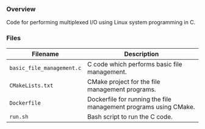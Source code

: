 ### Overview

Code for performing multiplexed I/O using Linux system programming in C.

### Files

| Filename                  | Description                                                      |
|---------------------------|------------------------------------------------------------------|
| `basic_file_management.c` | C code which performs basic file management.                     |
| `CMakeLists.txt`          | CMake project for the file management programs.                  |
| `Dockerfile`              | Dockerfile for running the file management programs using CMake. |
| `run.sh`                  | Bash script to run the C code.                                   |